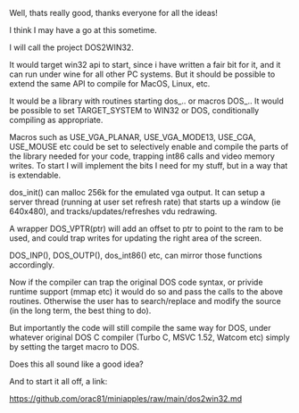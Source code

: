 Well, thats really good, thanks everyone for all the ideas!

I think I may have a go at this sometime. 

I will call the project DOS2WIN32.

It would target win32 api to start, since i have written a fair bit for it, and it can run under wine for all other PC systems. But it should be possible to extend the same API to compile for MacOS, Linux, etc.

It would be a library with routines starting dos_.. or macros DOS_..
It would be possible to set TARGET_SYSTEM to WIN32 or DOS, conditionally compiling as appropriate. 

Macros such as USE_VGA_PLANAR, USE_VGA_MODE13, USE_CGA, USE_MOUSE etc could be set to selectively enable and compile the parts of the library needed for your code, trapping int86 calls and video memory writes. 
To start I will implement the bits I need for my stuff, but in a way that is extendable.

dos_init() can malloc 256k for the emulated vga output. It can setup a server thread (running at user set refresh rate) that starts up a window (ie 640x480), and tracks/updates/refreshes vdu redrawing.

A wrapper DOS_VPTR(ptr) will add an offset to ptr to point to the ram to be used, and could trap writes for updating the right area of the screen.

DOS_INP(), DOS_OUTP(), dos_int86() etc, can mirror those functions accordingly.

Now if the compiler can trap the original DOS code syntax, or privide runtime support (mmap etc) it would do so and pass the calls to the above routines. Otherwise the user has to search/replace and modify the source (in the long term, the best thing to do).

But importantly the code will still compile the same way for DOS, under whatever original DOS C compiler (Turbo C, MSVC 1.52, Watcom etc) simply by setting the target macro to DOS. 

Does this all sound like a good idea?


And to start it all off, a link:

https://github.com/orac81/miniapples/raw/main/dos2win32.md


